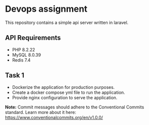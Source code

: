 # Devops assignment

This repository contains a simple api server written in laravel. 

## API Requirements
- PHP 8.2.22
- MySQL 8.0.39
- Redis 7.4

## Task 1
- Dockerize the application for production purposes.
- Create a docker compose yml file to run the application.
- Provide nginx configuration to serve the application.

**Note:** Commit messages should adhere to the Conventional Commits standard. Learn more about it here: https://www.conventionalcommits.org/en/v1.0.0/

